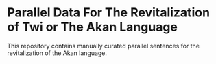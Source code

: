 # Parallel Data For The Revitalization of Twi or The Akan Language
 This repository contains manually curated parallel sentences for the revitalization of the Akan language.
